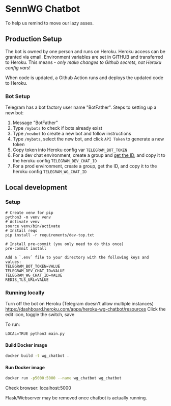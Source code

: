 # SennWG Chatbot

To help us remind to move our lazy asses.

## Production Setup
The bot is owned by one person and runs on Heroku.
Heroku access can be granted via email.
Environment variables are set in GITHUB and transferred to Heroku. This means - *only make changes to Github secrets, not Heroku config vars*!

When code is updated, a Github Action runs and deploys the updated code to Heroku.

### Bot Setup
Telegram has a bot factory user name "BotFather". Steps to setting up a new bot:
1. Message "BotFather"
2. Type `/mybots` to check if bots already exist
3. Type `/newbot` to create a new bot and follow instructions
4. Type `/mybots`, select the new bot, and click `API Token` to generate a new token
5. Copy token into Heroku config var `TELEGRAM_BOT_TOKEN`
6. For a dev chat environment, create a group and [get the ID](https://stackoverflow.com/questions/32423837/telegram-bot-how-to-get-a-group-chat-id_), and copy it to the heroku config `TELEGRAM_DEV_CHAT_ID`
7. For a prod environment, create a group, get the ID, and copy it to the heroku config `TELEGRAM_WG_CHAT_ID`

## Local development

### Setup
```
# Create venv for pip
python3 -m venv venv
# Activate venv
source venv/bin/activate
# Install reqs
pip install -r requirements/dev-top.txt

# Install pre-commit (you only need to do this once)
pre-commit install

Add a `.env` file to your directory with the following keys and values:
TELEGRAM_BOT_TOKEN=VALUE
TELEGRAM_DEV_CHAT_ID=VALUE
TELEGRAM_WG_CHAT_ID=VALUE
REDIS_TLS_URL=VALUE
```

### Running locally
Turn off the bot on Heroku (Telegram doesn't allow multiple instances)
https://dashboard.heroku.com/apps/heroku-wg-chatbot/resources
Click the edit icon, toggle the switch, save

To run:
```
LOCAL=TRUE python3 main.py
```

#### Build Docker image
```bash
docker build -t wg_chatbot .
```

#### Run Docker image
```bash
docker run -p5000:5000 --name wg_chatbot wg_chatbot
```

Check browser: localhost:5000

Flask/Webserver may be removed once chatbot is actually running.
